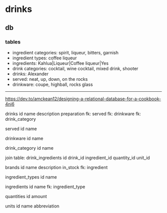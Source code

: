 # drinks

## db

### tables

* ingredient categories: spirit, liqueur, bitters, garnish
* ingredient types: coffee liqueur
* ingredients: Kahlua|Liqueur|Coffee liqueur|Yes
* drink categories: cocktail, wine cocktail, mixed drink, shooter
* drinks: Alexander
* served: neat, up, down, on the rocks
* drinkware: coupe, highball, rocks glass

----

https://dev.to/amckean12/designing-a-relational-database-for-a-cookbook-4nj6

drinks
id
name
description
preparation
fk: served
fk: drinkware
fk: drink_category

served
id
name

drinkware
id
name

drink_category
id
name

join table: drink_ingredients
id
drink_id
ingredient_id
quantity_id
unit_id

brands
id
name
description
in_stock
fk: ingredient

ingredient_types
id
name

ingredients
id
name
fk: ingredient_type

quantities
id
amount

units
id
name
abbreviation
